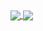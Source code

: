 <!-- ### Halo, semua 👋 aku Gautama

<!--
**Tamagouuu/tamagouuu** is a ✨ _special_ ✨ repository because its `README.md` (this file) appears on your GitHub profile.

Here are some ideas to get you started:

- 🔭 I’m currently working on ...
- 🌱 I’m currently learning ...
- 👯 I’m looking to collaborate on ...
- 🤔 I’m looking for help with ...
- 💬 Ask me about ...
- 📫 How to reach me: ...
- 😄 Pronouns: ...
- ⚡ Fun fact: ...
-->

<a href="https://github.com/tamagouuu">
  <img align="center" src="https://github-readme-stats-flame-kappa-68.vercel.app/api?username=tamagouuu&count_private=true&show_icons=true&theme=chartreuse-dark" />
</a>
<a href="https://github.com/tamagouuu">
  <img align="center" src="https://github-readme-stats-flame-kappa-68.vercel.app/api/top-langs/?username=tamagouuu&layout=compact&theme=chartreuse-dark&langs_count=8" />
</a>
